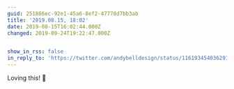 ```yaml
---
guid: 251886ec-92e1-45a6-8ef2-47778d7bb3ab
title: '2019.08.15, 18:02'
date: 2019-08-15T16:02:44.000Z
changed: 2019-09-24T19:22:47.000Z


show_in_rss: false
in_reply_to: 'https://twitter.com/andybelldesign/status/1161934540362911744?s=19'
---
```


Loving this! 🌈

